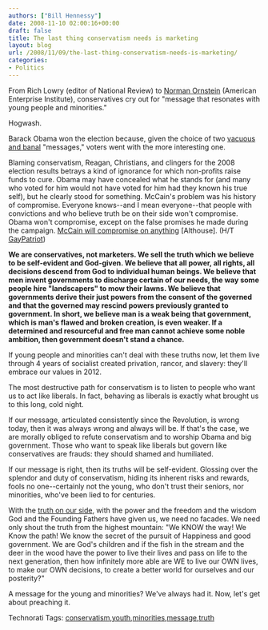 ```yaml
---
authors: ["Bill Hennessy"]
date: 2008-11-10 02:00:16+00:00
draft: false
title: The last thing conservatism needs is marketing
layout: blog
url: /2008/11/09/the-last-thing-conservatism-needs-is-marketing/
categories:
- Politics
---
```


From Rich Lowry (editor of National Review) to [Norman Ornstein](https://www.latimes.com/news/printedition/opinion/la-oe-ornstein9-2008nov09,0,4201474.story?track=rss) (American Enterprise Institute), conservatives cry out for "message that resonates with young people and minorities."

Hogwash.

Barack Obama won the election because, given the choice of two [vacuous and banal](https://www.californiaconservative.org/economy/the-candidacy-about-nothing/#more-6237) "messages," voters went with the more interesting one.

Blaming conservatism, Reagan, Christians, and clingers for the 2008 election results betrays a kind of ignorance for which non-profits raise funds to cure. Obama may have concealed what he stands for (and many who voted for him would not have voted for him had they known his true self), but he clearly stood for something. McCain's problem was his history of compromise. Everyone knows--and I mean everyone--that people with convictions and who believe truth be on their side won't compromise. Obama won't compromise, except on the false promises he made during the campaign. [McCain will compromise on anything](https://althouse.blogspot.com/2008/11/how-mccain-lost-me.html) [Althouse]. (H/T [GayPatriot](https://www.gaypatriot.net/2008/11/09/why-mccain-lost-introduction/))

**We are conservatives, not marketers. We sell the truth which we believe to be self-evident and God-given. We believe that all power, all rights, all decisions descend from God to individual human beings. We believe that men invent governments to discharge certain of our needs, the way some people hire "landscapers" to mow their lawns. We believe that governments derive their just powers from the consent of the governed and that the governed may rescind powers previously granted to government. In short, we believe man is a weak being that government, which is man's flawed and broken creation, is even weaker. If a determined and resourceful and free man cannot achieve some noble ambition, then government doesn't stand a chance.**

If young people and minorities can't deal with these truths now, let them live through 4 years of socialist created privation, rancor, and slavery: they'll embrace our values in 2012.

The most destructive path for conservatism is to listen to people who want us to act like liberals. In fact, behaving as liberals is exactly what brought us to this long, cold night.

If our message, articulated consistently since the Revolution, is wrong today, then it was always wrong and always will be. If that's the case, we are morally obliged to refute conservatism and to worship Obama and big government. Those who want to speak like liberals but govern like conservatives are frauds: they should shamed and humiliated. 

If our message is right, then its truths will be self-evident. Glossing over the splendor and duty of conservatism, hiding its inherent risks and rewards, fools no one--certainly not the young, who don't trust their seniors, nor minorities, who've been lied to for centuries.

With the [truth on our side](https://www.jennqpublic.com/lessons-from-a-collision/), with the power and the freedom and the wisdom God and the Founding Fathers have given us, we need no facades. We need only shout the truth from the highest mountain: "We KNOW the way! We Know the path! We know the secret of the pursuit of Happiness and good government. We are God's children and if the fish in the stream and the deer in the wood have the power to live their lives and pass on life to the next generation, then how infinitely more able are WE to live our OWN lives, to make our OWN decisions, to create a better world for ourselves and our posterity?"

A message for the young and minorities? We've always had it. Now, let's get about preaching it.

Technorati Tags: [conservatism](https://technorati.com/tags/conservatism),[youth](https://technorati.com/tags/youth),[minorities](https://technorati.com/tags/minorities),[message](https://technorati.com/tags/message),[truth](https://technorati.com/tags/truth)
